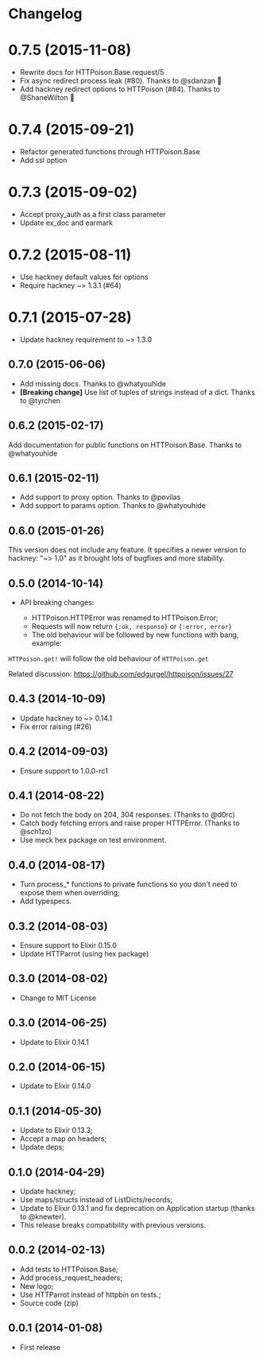 # Changelog

# 0.7.5 (2015-11-08)

* Rewrite docs for HTTPoison.Base.request/5
* Fix async redirect process leak (#80). Thanks to @sdanzan :tada:
* Add hackney redirect options to HTTPoison (#84). Thanks to @ShaneWilton :tada:

# 0.7.4 (2015-09-21)

* Refactor generated functions through HTTPoison.Base
* Add ssl option

# 0.7.3 (2015-09-02)

* Accept proxy_auth as a first class parameter
* Update ex_doc and earmark

# 0.7.2 (2015-08-11)

* Use hackney default values for options
* Require hackney ~> 1.3.1 (#64)

# 0.7.1 (2015-07-28)

* Update hackney requirement to ~> 1.3.0

## 0.7.0 (2015-06-06)

* Add missing docs. Thanks to @whatyouhide
* **[Breaking change]** Use list of tuples of strings instead of a dict. Thanks to @tyrchen

## 0.6.2 (2015-02-17)

Add documentation for public functions on HTTPoison.Base. Thanks to @whatyouhide

## 0.6.1 (2015-02-11)

* Add support to proxy option. Thanks to @povilas
* Add support to params option. Thanks to @whatyouhide

## 0.6.0 (2015-01-26)

This version does not include any feature. It specifies a newer version to hackney: "~> 1.0" as it brought lots of bugfixes and more stability.

## 0.5.0 (2014-10-14)

* API breaking changes:

  * HTTPoison.HTTPError was renamed to HTTPoison.Error;
  * Requests will now return `{:ok, response}` or `{:error, error}`
  * The old behaviour will be followed by new functions with bang, example:

`HTTPoison.get!` will follow the old behaviour of `HTTPoison.get`

Related discussion: https://github.com/edgurgel/httpoison/issues/27

## 0.4.3 (2014-10-09)

* Update hackney to ~> 0.14.1
* Fix error raising (#26)

## 0.4.2 (2014-09-03)

* Ensure support to 1.0.0-rc1

## 0.4.1 (2014-08-22)

* Do not fetch the body on 204, 304 responses. (Thanks to @d0rc)
* Catch body fetching errors and raise proper HTTPError. (Thanks to @sch1zo)
* Use meck hex package on test environment.

## 0.4.0 (2014-08-17)

* Turn process_* functions to private functions so you don't need to expose them when overriding;
* Add typespecs.

## 0.3.2 (2014-08-03)

* Ensure support to Elixir 0.15.0
* Update HTTParrot (using hex package)

## 0.3.0 (2014-08-02)

* Change to MIT License

## 0.3.0 (2014-06-25)

* Update to Elixir 0.14.1

## 0.2.0 (2014-06-15)

* Update to Elixir 0.14.0

## 0.1.1 (2014-05-30)

* Update to Elixir 0.13.3;
* Accept a map on headers;
* Update deps;

## 0.1.0 (2014-04-29)

* Update hackney;
* Use maps/structs instead of ListDicts/records;
* Update to Elixir 0.13.1 and fix deprecation on Application startup (thanks to @knewter).
* This release breaks compatibility with previous versions.

## 0.0.2 (2014-02-13)

* Add tests to HTTPoison.Base;
* Add process_request_headers;
* New logo;
* Use HTTParrot instead of httpbin on tests.;
* Source code (zip)

## 0.0.1 (2014-01-08)

* First release
